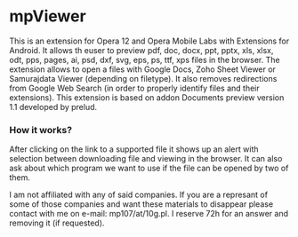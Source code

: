 # mpViewer
This is an extension for Opera 12 and Opera Mobile Labs with Extensions for Android.
It allows th euser to preview pdf, doc, docx, ppt, pptx, xls, xlsx, odt, pps, pages, ai, psd, dxf, svg, eps, ps, ttf, xps files in the browser.
The extension allows to open a files with Google Docs, Zoho Sheet Viewer or Samurajdata Viewer (depending on filetype).
It also removes redirections from Google Web Search (in order to properly identify files and their extensions).
This extension is based on addon Documents preview version 1.1 developed by prelud. 
### How it works?
After clicking on the link to a supported file it shows up an alert with selection between downloading file and viewing in the browser. It can also ask about which program we want to use if the file can be opened by two of them.


I am not affiliated with any of said companies.
If you are a represant of some of those companies and want these materials to disappear please contact with me on e-mail: mp107/at/10g.pl. I reserve 72h for an answer and removing it (if requested).
